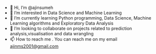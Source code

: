 - 👋 Hi, I’m @ajinsumeh
- 👀 I’m interested in Data Science and Machine Learning
- 🌱 I’m currently learning Python programming, Data Science, Machine Learning algorithms and Exploratory Data Analysis
- 💞️ I’m looking to collaborate on projects related to prediction analysis,visualisation and data wrangling
- 📫 How to reach me . You can reach me on my email ajinms2001@gmail.com

<!---
ajinsumeh/ajinsumeh is a ✨ special ✨ repository because its `README.md` (this file) appears on your GitHub profile.
You can click the Preview link to take a look at your changes.
--->
